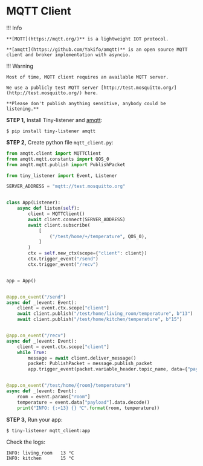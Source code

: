 # MQTT Client

!!! Info

    
    **[MQTT](https://mqtt.org/)** is a lightweight IOT protocol.

    **[amqtt](https://github.com/Yakifo/amqtt)** is an open source MQTT client and broker implementation with asyncio.


!!! Warning

    Most of time, MQTT client requires an available MQTT server.

    We use a publicly test MQTT server [http://test.mosquitto.org/](http://test.mosquitto.org/) here.
    
    **Please don't publish anything sensitive, anybody could be listening.**


**STEP 1,** Install Tiny-listener and [amqtt](https://github.com/Yakifo/amqtt):

```shell
$ pip install tiny-listener amqtt 
```

**STEP 2,** Create python file ``mqtt_client.py``:

```python
from amqtt.client import MQTTClient
from amqtt.mqtt.constants import QOS_0
from amqtt.mqtt.publish import PublishPacket

from tiny_listener import Event, Listener

SERVER_ADDRESS = "mqtt://test.mosquitto.org"


class App(Listener):
    async def listen(self):
        client = MQTTClient()
        await client.connect(SERVER_ADDRESS)
        await client.subscribe(
            [
                ("/test/home/+/temperature", QOS_0),
            ]
        )
        ctx = self.new_ctx(scope={"client": client})
        ctx.trigger_event("/send")
        ctx.trigger_event("/recv")


app = App()


@app.on_event("/send")
async def _(event: Event):
    client = event.ctx.scope["client"]
    await client.publish("/test/home/living_room/temperature", b"13")
    await client.publish("/test/home/kitchen/temperature", b"15")


@app.on_event("/recv")
async def _(event: Event):
    client = event.ctx.scope["client"]
    while True:
        message = await client.deliver_message()
        packet: PublishPacket = message.publish_packet
        app.trigger_event(packet.variable_header.topic_name, data={"payload": packet.payload})


@app.on_event("/test/home/{room}/temperature")
async def _(event: Event):
    room = event.params["room"]
    temperature = event.data["payload"].data.decode()
    print("INFO: {:<13} {} ℃".format(room, temperature))
```

**STEP 3,** Run your app:

```shell
$ tiny-listener mqtt_client:app
```

Check the logs:

```log
INFO: living_room   13 °C
INFO: kitchen       15 °C
```
